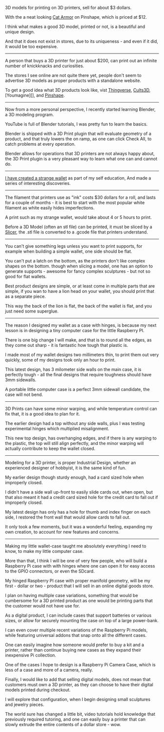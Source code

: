 3D models for printing on 3D printers,
sell for about $3 dollars.


With the a neat looking [Cat Armor][1] on Pinshape,
which is priced at $12.

I think what makes a good 3D model, printed or not,
is a beautiful and unique design.

And that it does not exist in stores,
due to its uniqueness - and even if it did, it would be too expensive.

---

A person that buys a 3D printer for just about $200,
can print out an infinite number of knickknacks and curiosities.

The stores I see online are not quite there yet,
people don't seem to advertise 3D models as proper products with a standalone website.

To get a good idea what 3D products look like,
vist [Thingverse][2], [Cults3D][3], [Youmagine][], and [Pinshape][5].

---

Now from a more personal perspective,
I recently started learning Blender, a 3D modeling program.

YouTube is full of Blender tutorials,
I was pretty fun to learn the basics.

Blender is shipped with a 3D Print plugin that will evaluate geometry of a product,
and that truly lowers the on ramp, as one can click Check All, to catch problems at every operation.

Blender allows for operations that 3D printers are not always happy about,
the 3D Print plugin is a very pleasant way to learn what one can and cannot do.

---

[I have created a strange wallet][6] as part of my self education,
And made a series of interesting discoveries.

---

The filament that printers use as "ink" costs $30 dollars for a roll,
and lasts for a couple of months - it is best to start with the most popular white filament as white easily hides imperfections.

A print such as my strange wallet,
would take about 4 or 5 hours to print.

Before a 3D Model (often an stl file) can be printed,
it must be sliced by a [Slicer][7], the .stl file is converted to a .gcode file that printers understand.

---

You can't give something legs unless you want to print supports,
for example when building a simple wallet, one side should be flat.

You can't put a latch on the bottom, as the printers don't like complex shapes on the bottom.
though when slicing a model, one has an option to generate supports - awesome for fancy complex sculptures - but not so good for flat wallets.

Best product designs are simple, or at least come in multiple parts that are simple,
if you wan to have a lion head on your wallet, you should print that as a separate piece.

This way the back of the lion is flat, the back of the wallet is flat,
and you just need some superglue.

---

The reason I designed my wallet as a case with hinges,
is because my next lesson is in designing a tiny computer case for the little Raspberry PI.

There is one big change I will make,
and that is to round all the edges, as they come out sharp - it is fantastic how tough that plastic is.

I made most of my wallet designs two millimeters thin,
to print them out very quickly, some of my designs took only an hour to print.

This latest design, has 3 milometer side walls on the main case,
it is perfectly tough - all the final designs that require toughness should have 3mm sidewalls.

A portable little computer case is a perfect 3mm sidewall candidate,
the case will not bend.

---

3D Prints can have some minor warping,
and while temperature control can fix that, it is a good idea to plan for it.

The earlier design had a top without any side walls,
plus I was testing experimental hinges which multiplied misalignment.

This new top design, has overhanging edges,
and if there is any warping to the plastic, the top will still align perfectly, and the minor warping will actually contribute to keep the wallet closed.

---

Modeling for a 3D printer,
is proper Industrial Design, whether an experienced designer of hobbyist, it is the same kind of fun.

My earlier design though sturdy enough,
had a card sized hole when improperly closed.

I didn't have a side wall up-front to easily slide cards out, when open,
but that also meant it had a credit card sized hole for the credit card to fall out if improperly closed.

My latest design has only has a hole for thumb and index finger on each side,
I restored the front wall that would allow cards to fall out.

It only took a few moments, but it was a wonderful feeling,
expanding my own creation, to account for new features and concerns.

---

Making my little wallet-case taught me absolutely everything I need to know,
to make my little computer case.

More than that, I think I will be one of very few people,
who will build a Raspberry Pi case with with hinges where one can open it for easy access to the GPIO connectors, or even the SDcard.

My hinged Raspberry PI case with proper manifold geometry,
will be my first - dollar or two - product that I will sell in an online digital goods store.

I plan on having multiple case variations,
something that would be cumbersome for a 3D printed product as one would be printing parts that the customer would not have use for.

As a digital product, I can include cases that support batteries or various sizes,
or allow for securely mounting the case on top of a large power-bank.

I can even cover multiple recent variations of the Raspberry Pi models,
while featuring universal addons that snap onto all the different cases.

One can easily imagine how someone would prefer to buy a kit and a printer,
rather than continue buying new cases as they expand their inexpensive Pi collection.

One of the cases I hope to design is a Raspberry Pi Camera Case,
which is less of a case and more of a camera, really.

Finally, I would like to add that selling digital models,
does not mean that customers must own a 3D printer, as they can choose to have their digital models printed during checkout.

I will explore that configuration,
when I begin designing small sculptures and jewelry pieces.

The world sure has changed a little bit, video tutorials hold knowledge that previously required tutoring,
and one can easily buy a printer that can slowly extrude the entire contents of a dollar store - wow.

[1]: https://pinshape.com/items/13088-3d-printed-cat-armor
[2]: https://www.thingiverse.com
[3]: https://cults3d.com/
[4]: https://www.youmagine.com
[5]: https://pinshape.com
[6]: https://www.tinkercad.com/things/5Swx7vTkWpk
[7]: https://www.youtube.com/watch?v=btLCKun-xFQ
